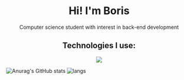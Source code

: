 <h1 align="center">Hi! I'm Boris</h1>
<p align="center">Computer science student with interest in back-end development</p>
<h2 align="center">Technologies I use:</h3>
<p align="center">
  <img src="https://skillicons.dev/icons?i=go,java,spring,ts,react,py,html,css,git,docker,neovim" />
</p>

![Anurag's GitHub stats](https://github-readme-stats.vercel.app/api?username=skokcmd&show_icons=true&theme=dracula)
<img src="https://github-readme-stats.vercel.app/api/top-langs?username=skokcmd&show_icons=true&locale=en&layout=compact&theme=dracula" alt="langs" />
